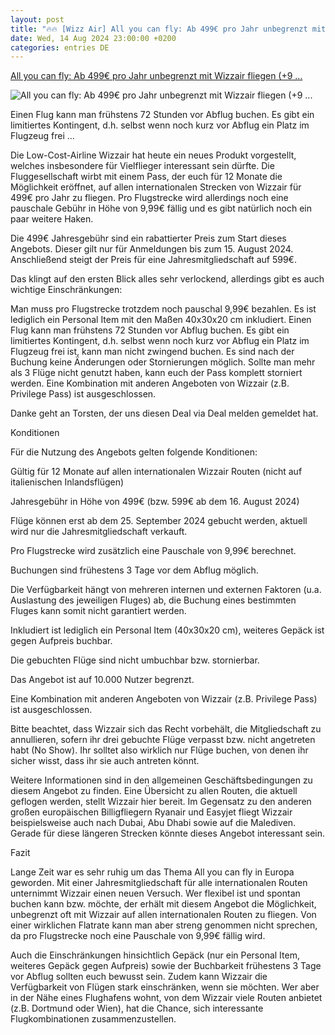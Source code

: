 ```yaml
---
layout: post
title: "🔥🔥 [Wizz Air] All you can fly: Ab 499€ pro Jahr unbegrenzt mit Wizzair fliegen (+9 ..."
date: Wed, 14 Aug 2024 23:00:00 +0200
categories: entries DE
---
```

[All you can fly: Ab 499€ pro Jahr unbegrenzt mit Wizzair fliegen (+9 ...](https://travel-dealz.de/deal/wizzair-all-you-can-fly/)

![All you can fly: Ab 499€ pro Jahr unbegrenzt mit Wizzair fliegen (+9 ...](https://travel-dealz.de/app/uploads/sites/2/Wizz-Air-Airbus-A321-1100x734.jpg)

Einen Flug kann man frühstens 72 Stunden vor Abflug buchen. Es gibt ein limitiertes Kontingent, d.h. selbst wenn noch kurz vor Abflug ein Platz im Flugzeug frei ...

Die Low-Cost-Airline Wizzair hat heute ein neues Produkt vorgestellt, welches insbesondere für Vielflieger interessant sein dürfte. Die Fluggesellschaft wirbt mit einem Pass, der euch für 12 Monate die Möglichkeit eröffnet, auf allen internationalen Strecken von Wizzair für 499€ pro Jahr zu fliegen. Pro Flugstrecke wird allerdings noch eine pauschale Gebühr in Höhe von 9,99€ fällig und es gibt natürlich noch ein paar weitere Haken.

Die 499€ Jahresgebühr sind ein rabattierter Preis zum Start dieses Angebots. Dieser gilt nur für Anmeldungen bis zum 15. August 2024. Anschließend steigt der Preis für eine Jahresmitgliedschaft auf 599€.

Das klingt auf den ersten Blick alles sehr verlockend, allerdings gibt es auch wichtige Einschränkungen:

Man muss pro Flugstrecke trotzdem noch pauschal 9,99€ bezahlen. Es ist lediglich ein Personal Item mit den Maßen 40x30x20 cm inkludiert. Einen Flug kann man frühstens 72 Stunden vor Abflug buchen. Es gibt ein limitiertes Kontingent, d.h. selbst wenn noch kurz vor Abflug ein Platz im Flugzeug frei ist, kann man nicht zwingend buchen. Es sind nach der Buchung keine Änderungen oder Stornierungen möglich. Sollte man mehr als 3 Flüge nicht genutzt haben, kann euch der Pass komplett storniert werden. Eine Kombination mit anderen Angeboten von Wizzair (z.B. Privilege Pass) ist ausgeschlossen.

Danke geht an Torsten, der uns diesen Deal via Deal melden gemeldet hat.

Konditionen

Für die Nutzung des Angebots gelten folgende Konditionen:

Gültig für 12 Monate auf allen internationalen Wizzair Routen (nicht auf italienischen Inlandsflügen)

Jahresgebühr in Höhe von 499€ (bzw. 599€ ab dem 16. August 2024)

Flüge können erst ab dem 25. September 2024 gebucht werden, aktuell wird nur die Jahresmitgliedschaft verkauft.

Pro Flugstrecke wird zusätzlich eine Pauschale von 9,99€ berechnet.

Buchungen sind frühestens 3 Tage vor dem Abflug möglich.

Die Verfügbarkeit hängt von mehreren internen und externen Faktoren (u.a. Auslastung des jeweiligen Fluges) ab, die Buchung eines bestimmten Fluges kann somit nicht garantiert werden.

Inkludiert ist lediglich ein Personal Item (40x30x20 cm), weiteres Gepäck ist gegen Aufpreis buchbar.

Die gebuchten Flüge sind nicht umbuchbar bzw. stornierbar.

Das Angebot ist auf 10.000 Nutzer begrenzt.

Eine Kombination mit anderen Angeboten von Wizzair (z.B. Privilege Pass) ist ausgeschlossen.

Bitte beachtet, dass Wizzair sich das Recht vorbehält, die Mitgliedschaft zu annullieren, sofern ihr drei gebuchte Flüge verpasst bzw. nicht angetreten habt (No Show). Ihr solltet also wirklich nur Flüge buchen, von denen ihr sicher wisst, dass ihr sie auch antreten könnt.

Weitere Informationen sind in den allgemeinen Geschäftsbedingungen zu diesem Angebot zu finden. Eine Übersicht zu allen Routen, die aktuell geflogen werden, stellt Wizzair hier bereit. Im Gegensatz zu den anderen großen europäischen Billigfliegern Ryanair und Easyjet fliegt Wizzair beispielsweise auch nach Dubai, Abu Dhabi sowie auf die Malediven. Gerade für diese längeren Strecken könnte dieses Angebot interessant sein.

Fazit

Lange Zeit war es sehr ruhig um das Thema All you can fly in Europa geworden. Mit einer Jahresmitgliedschaft für alle internationalen Routen unternimmt Wizzair einen neuen Versuch. Wer flexibel ist und spontan buchen kann bzw. möchte, der erhält mit diesem Angebot die Möglichkeit, unbegrenzt oft mit Wizzair auf allen internationalen Routen zu fliegen. Von einer wirklichen Flatrate kann man aber streng genommen nicht sprechen, da pro Flugstrecke noch eine Pauschale von 9,99€ fällig wird.

Auch die Einschränkungen hinsichtlich Gepäck (nur ein Personal Item, weiteres Gepäck gegen Aufpreis) sowie der Buchbarkeit frühestens 3 Tage vor Abflug sollten euch bewusst sein. Zudem kann Wizzair die Verfügbarkeit von Flügen stark einschränken, wenn sie möchten. Wer aber in der Nähe eines Flughafens wohnt, von dem Wizzair viele Routen anbietet (z.B. Dortmund oder Wien), hat die Chance, sich interessante Flugkombinationen zusammenzustellen.

